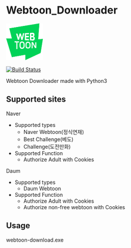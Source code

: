 # Webtoon_Downloader
<img alt="logo" src="./logo.png" width="100" height="100">  
  
[![Build Status](https://travis-ci.org/04SeoHyun/Webtoon_Downloader.svg?branch=master)](https://travis-ci.org/04SeoHyun/Webtoon_Downloader)  
  
Webtoon Downloader made with Python3

## Supported sites
Naver
- Supported types
    - Naver Webtoon(정식연재)
    - Best Challenge(베도)
    - Challenge(도전만화)
- Supported Function
    - Authorize Adult with Cookies

Daum
- Supported types
    - Daum Webtoon
- Supported Function
    - Authorize Adult with Cookies
    - Authorize non-free webtoon with Cookies

## Usage
webtoon-download.exe
